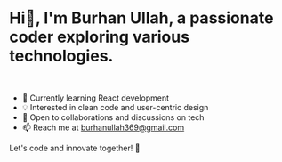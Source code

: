 # Hi👋, I'm Burhan Ullah, a passionate coder exploring various technologies. 
<br>

- 🌱 Currently learning React development
- 💡 Interested in clean code and user-centric design
- 🤝 Open to collaborations and discussions on tech
- 📫 Reach me at burhanullah369@gmail.com

Let's code and innovate together! 🚀
